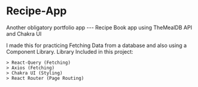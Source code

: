 # Recipe-App
Another obligatory portfolio app --- Recipe Book app using TheMealDB API and Chakra UI

I made this for practicing Fetching Data from a database and also using a Component Library.
Library Included in this project:
```
> React-Query (Fetching)
> Axios (Fetching)
> Chakra UI (Styling)
> React Router (Page Routing)
```
